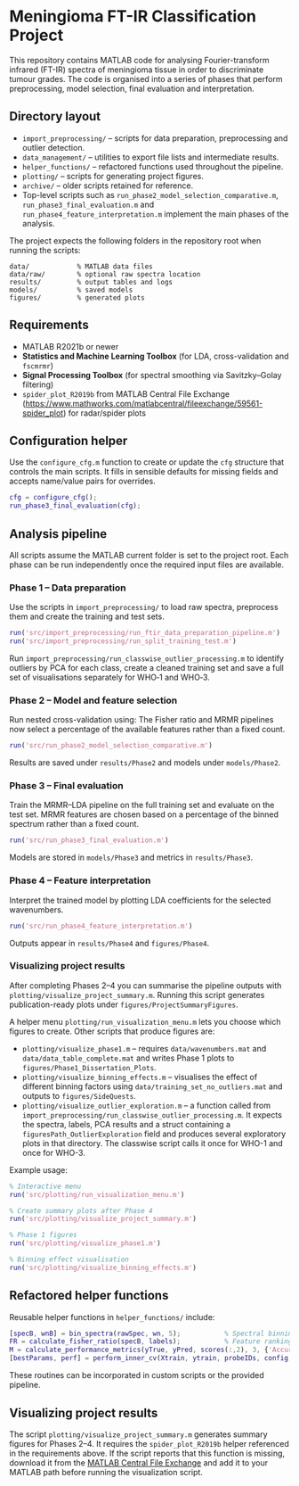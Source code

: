 # Meningioma FT-IR Classification Project

This repository contains MATLAB code for analysing Fourier-transform infrared (FT-IR) spectra of meningioma tissue in order to discriminate tumour grades. The code is organised into a series of phases that perform preprocessing, model selection, final evaluation and interpretation.

## Directory layout

- `import_preprocessing/` – scripts for data preparation, preprocessing and outlier detection.
- `data_management/` – utilities to export file lists and intermediate results.
- `helper_functions/` – refactored functions used throughout the pipeline.
- `plotting/` – scripts for generating project figures.
- `archive/` – older scripts retained for reference.
- Top-level scripts such as `run_phase2_model_selection_comparative.m`, `run_phase3_final_evaluation.m` and `run_phase4_feature_interpretation.m` implement the main phases of the analysis.

The project expects the following folders in the repository root when running the scripts:

```
data/            % MATLAB data files
data/raw/        % optional raw spectra location
results/         % output tables and logs
models/          % saved models
figures/         % generated plots
```

## Requirements

- MATLAB R2021b or newer
- **Statistics and Machine Learning Toolbox** (for LDA, cross-validation and `fscmrmr`)
- **Signal Processing Toolbox** (for spectral smoothing via Savitzky–Golay filtering)
- `spider_plot_R2019b` from MATLAB Central File Exchange (<https://www.mathworks.com/matlabcentral/fileexchange/59561-spider_plot>) for radar/spider plots

## Configuration helper

Use the `configure_cfg.m` function to create or update the `cfg` structure that
controls the main scripts. It fills in sensible defaults for missing fields and
accepts name/value pairs for overrides.

```matlab
cfg = configure_cfg();
run_phase3_final_evaluation(cfg);
```

## Analysis pipeline

All scripts assume the MATLAB current folder is set to the project root. Each phase can be run independently once the required input files are available.

### Phase 1 – Data preparation

Use the scripts in `import_preprocessing/` to load raw spectra, preprocess them and create the training and test sets.

```matlab
run('src/import_preprocessing/run_ftir_data_preparation_pipeline.m')
run('src/import_preprocessing/run_split_training_test.m')
```

Run `import_preprocessing/run_classwise_outlier_processing.m` to identify outliers by PCA for each class, create a cleaned training set and save a full set of visualisations separately for WHO‑1 and WHO‑3.

### Phase 2 – Model and feature selection

Run nested cross-validation using:
The Fisher ratio and MRMR pipelines now select a percentage of the available features rather than a fixed count.

```matlab
run('src/run_phase2_model_selection_comparative.m')
```

Results are saved under `results/Phase2` and models under `models/Phase2`.

### Phase 3 – Final evaluation

Train the MRMR–LDA pipeline on the full training set and evaluate on the test set.
MRMR features are chosen based on a percentage of the binned spectrum rather than a fixed count.

```matlab
run('src/run_phase3_final_evaluation.m')
```

Models are stored in `models/Phase3` and metrics in `results/Phase3`.

### Phase 4 – Feature interpretation

Interpret the trained model by plotting LDA coefficients for the selected wavenumbers.

```matlab
run('src/run_phase4_feature_interpretation.m')
```

Outputs appear in `results/Phase4` and `figures/Phase4`.

### Visualizing project results

After completing Phases 2–4 you can summarise the pipeline outputs with
`plotting/visualize_project_summary.m`. Running this script generates
publication-ready plots under `figures/ProjectSummaryFigures`.

A helper menu `plotting/run_visualization_menu.m` lets you choose which figures to create. Other scripts that produce figures are:

- `plotting/visualize_phase1.m` – requires `data/wavenumbers.mat` and
  `data/data_table_complete.mat` and writes Phase 1 plots to
  `figures/Phase1_Dissertation_Plots`.
- `plotting/visualize_binning_effects.m` – visualises the effect of
  different binning factors using
`data/training_set_no_outliers.mat` and outputs to `figures/SideQuests`.
- `plotting/visualize_outlier_exploration.m` – a function called from
  `import_preprocessing/run_classwise_outlier_processing.m`. It expects the
  spectra, labels, PCA results and a struct containing a
  `figuresPath_OutlierExploration` field and produces several exploratory plots
  in that directory. The classwise script calls it once for WHO-1 and once for WHO-3.

Example usage:

```matlab
% Interactive menu
run('src/plotting/run_visualization_menu.m')

% Create summary plots after Phase 4
run('src/plotting/visualize_project_summary.m')

% Phase 1 figures
run('src/plotting/visualize_phase1.m')

% Binning effect visualisation
run('src/plotting/visualize_binning_effects.m')
```

## Refactored helper functions

Reusable helper functions in `helper_functions/` include:

```matlab
[specB, wnB] = bin_spectra(rawSpec, wn, 5);           % Spectral binning
FR = calculate_fisher_ratio(specB, labels);           % Feature ranking
M = calculate_performance_metrics(yTrue, yPred, scores(:,2), 3, {'Accuracy','AUC'});
[bestParams, perf] = perform_inner_cv(Xtrain, ytrain, probeIDs, config, wn, 5, {'F2_WHO3','Accuracy'});
```

These routines can be incorporated in custom scripts or the provided pipeline.

## Visualizing project results

The script `plotting/visualize_project_summary.m` generates summary figures for Phases 2–4.
It requires the `spider_plot_R2019b` helper referenced in the requirements above.
If the script reports that this function is missing, download it from the
[MATLAB Central File Exchange](https://www.mathworks.com/matlabcentral/fileexchange/59561-spider_plot)
and add it to your MATLAB path before running the visualization script.

